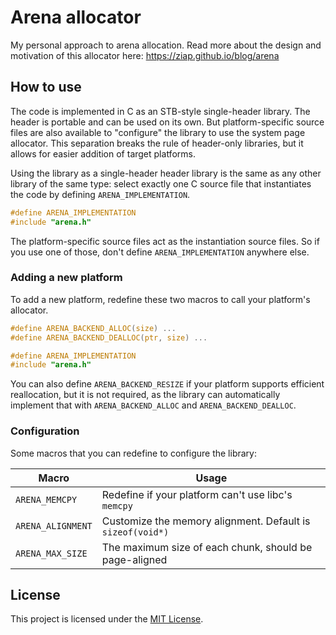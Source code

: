 # Arena allocator

My personal approach to arena allocation. Read more about the design and
motivation of this allocator here: <https://ziap.github.io/blog/arena>

## How to use

The code is implemented in C as an STB-style single-header library. The header
is portable and can be used on its own. But platform-specific source files are
also available to "configure" the library to use the system page allocator.
This separation breaks the rule of header-only libraries, but it allows for
easier addition of target platforms.

Using the library as a single-header header library is the same as any other
library of the same type: select exactly one C source file that instantiates
the code by defining `ARENA_IMPLEMENTATION`.

```c
#define ARENA_IMPLEMENTATION
#include "arena.h"
```

The platform-specific source files act as the instantiation source files. So if
you use one of those, don't define `ARENA_IMPLEMENTATION` anywhere else.

### Adding a new platform

To add a new platform, redefine these two macros to call your platform's
allocator.

```c
#define ARENA_BACKEND_ALLOC(size) ...
#define ARENA_BACKEND_DEALLOC(ptr, size) ...

#define ARENA_IMPLEMENTATION
#include "arena.h"
```

You can also define `ARENA_BACKEND_RESIZE` if your platform supports efficient
reallocation, but it is not required, as the library can automatically
implement that with `ARENA_BACKEND_ALLOC` and `ARENA_BACKEND_DEALLOC`.

### Configuration

Some macros that you can redefine to configure the library:

| Macro             | Usage                                                      |
| ----------------- | ---------------------------------------------------------- |
| `ARENA_MEMCPY`    | Redefine if your platform can't use libc's `memcpy`        |
| `ARENA_ALIGNMENT` | Customize the memory alignment. Default is `sizeof(void*)` |
| `ARENA_MAX_SIZE`  | The maximum size of each chunk, should be page-aligned     |


## License

This project is licensed under the [MIT License](LICENSE).
